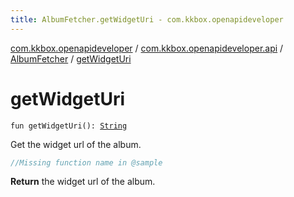 ```yaml
---
title: AlbumFetcher.getWidgetUri - com.kkbox.openapideveloper
---
```


[com.kkbox.openapideveloper](../../index.html) / [com.kkbox.openapideveloper.api](../index.html) / [AlbumFetcher](index.html) / [getWidgetUri](.)

# getWidgetUri

`fun getWidgetUri(): `[`String`](https://kotlinlang.org/api/latest/jvm/stdlib/kotlin/-string/index.html)

Get the widget url of the album.

``` kotlin
//Missing function name in @sample
```

**Return**
the widget url of the album.

